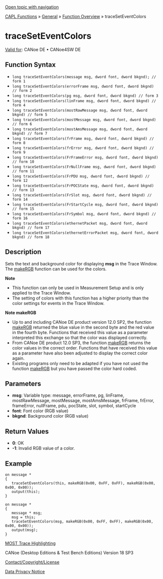 [Open topic with navigation](../../../../../CANoeDEFamily.htm#Topics/CAPLFunctions/Other/Functions/CAPLfunctionTraceSetEventColors.md)

[CAPL Functions](../../CAPLfunctions.md) » [General](../CAPLGeneralStartPage.md) » [Function Overview](../CAPLfunctionsGeneralOverview.md) » traceSetEventColors

# traceSetEventColors

[Valid for](../../../Shared/FeatureAvailability.md):  CANoe DE • CANoe4SW DE

## Function Syntax

- `long traceSetEventColors(message msg, dword font, dword bkgnd); // form 1`
- `long traceSetEventColors(errorFrame msg, dword font, dword bkgnd) // form 2`
- `long traceSetEventColors(pg msg, dword font, dword bkgnd) // form 3`
- `long traceSetEventColors(linFrame msg, dword font, dword bkgnd) // form 4`
- `long traceSetEventColors(mostRawMessage msg, dword font, dword bkgnd) // form 5`
- `long traceSetEventColors(mostMessage msg, dword font, dword bkgnd) // form 6`
- `long traceSetEventColors(mostAmsMessage msg, dword font, dword bkgnd) // form 7`
- `long traceSetEventColors(frFrame msg, dword font, dword bkgnd) // form 8`
- `long traceSetEventColors(frError msg, dword font, dword bkgnd) // form 9`
- `long traceSetEventColors(FrFrameError msg, dword font, dword bkgnd) // form 10`
- `long traceSetEventColors(FrNullFrame msg, dword font, dword bkgnd) // form 11`
- `long traceSetEventColors(FrPDU msg, dword font, dword bkgnd) // form 12`
- `long traceSetEventColors(FrPOCState msg, dword font, dword bkgnd) // form 13`
- `long traceSetEventColors(FrSlot msg, dword font, dword bkgnd) // form 14`
- `long traceSetEventColors(FrStartCycle msg, dword font, dword bkgnd) // form 15`
- `long traceSetEventColors(FrSymbol msg, dword font, dword bkgnd) // form 16`
- `long traceSetEventColors(ethernetPacket msg, dword font, dword bkgnd) // form 17`
- `long traceSetEventColors(ethernetErrorPacket msg, dword font, dword bkgnd) // form 18`

## Description

Sets the text and background color for displaying **msg** in the Trace Window. The [makeRGB](CAPLfunctionMakeRGB.md) function can be used for the colors.

**Note**

- This function can only be used in Measurement Setup and is only applied to the Trace Window.
- The setting of colors with this function has a higher priority than the color settings for events in the Trace Window.

**Note makeRGB**

- Up to and including CANoe DE product version 12.0 SP2, the function [makeRGB](CAPLfunctionMakeRGB.md) returned the blue value in the second byte and the red value in the fourth byte. Functions that received this value as a parameter interpreted this exchange so that the color was displayed correctly.
- From CANoe DE product 12.0 SP3, the function [makeRGB](CAPLfunctionMakeRGB.md) returns the color values in the correct order. Functions that have received this value as a parameter have also been adjusted to display the correct color again.
- Existing programs only need to be adapted if you have not used the function [makeRGB](CAPLfunctionMakeRGB.md) but you have passed the color hard coded.

## Parameters

- **msg**: Variable type: message, errorFrame, pg, linFrame, mostRawMessage, mostMessage, mostAmsMessage, frFrame, frError, frameError, nullFrame, pdu, pocState, slot, symbol, startCycle
- **font**: Font color (RGB value)
- **bkgnd**: Background color (RGB value)

## Return Values

- **0**: OK
- **-1**: Invalid RGB value of a color.

## Example

```plaintext
on message *
{
   traceSetEventColors(this, makeRGB(0x00, 0xFF, 0xFF), makeRGB(0x00, 0x00, 0x00));
   output(this);
}

on message *
{
   message * msg;
   msg = this;
   traceSetEventColors(msg, makeRGB(0x00, 0xFF, 0xFF), makeRGB(0x00, 0x00, 0x00));
   output(msg);
}
```

[MOST Trace Highlighting](../../MOST/CAPLfunctionsMOSTOverview.md#TraceHighlighting)

CANoe (Desktop Editions & Test Bench Editions) Version 18 SP3

[Contact/Copyright/License](../../../Shared/ContactCopyrightLicense.md)

[Data Privacy Notice](https://www.vector.com/int/en/company/get-info/privacy-policy/)
